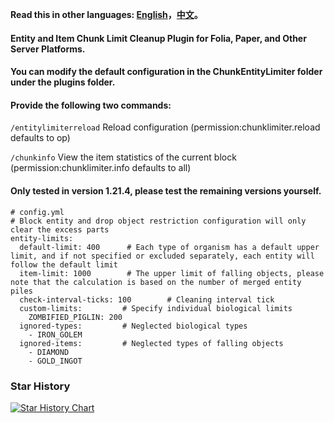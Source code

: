 **Read this in other languages: [English](README.md)，[中文](README_zh.md)。**

#### Entity and Item Chunk Limit Cleanup Plugin for Folia, Paper, and Other Server Platforms.
#### You can modify the default configuration in the ChunkEntityLimiter folder under the plugins folder.
#### Provide the following two commands:
```/entitylimiterreload``` Reload configuration (permission:chunklimiter.reload defaults to op)

```/chunkinfo``` View the item statistics of the current block (permission:chunklimiter.info defaults to all)
#### Only tested in version 1.21.4, please test the remaining versions yourself.
```
# config.yml
# Block entity and drop object restriction configuration will only clear the excess parts
entity-limits:
  default-limit: 400      # Each type of organism has a default upper limit, and if not specified or excluded separately, each entity will follow the default limit
  item-limit: 1000        # The upper limit of falling objects, please note that the calculation is based on the number of merged entity piles
  check-interval-ticks: 100        # Cleaning interval tick
  custom-limits:         # Specify individual biological limits
    ZOMBIFIED_PIGLIN: 200
  ignored-types:         # Neglected biological types
    - IRON_GOLEM
  ignored-items:         # Neglected types of falling objects
    - DIAMOND
    - GOLD_INGOT
```
### Star History
[![Star History Chart](https://api.star-history.com/svg?repos=intellectmind/ChunkEntityLimiter&type=Date)](https://star-history.com/#intellectmind/ChunkEntityLimiter&Date)

